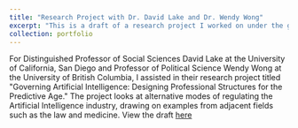 ```yaml
---
title: "Research Project with Dr. David Lake and Dr. Wendy Wong"
excerpt: "This is a draft of a research project I worked on under the guidance of Distinguished Professor David Lake and Professor Wendy Wong. The project looks at alternative modes of regulating the Artificial Intelligence industry. View the draft [here](https://www.dropbox.com/scl/fi/rubp6npqw36ac947hkjzp/Wong-Lake-APSA-v1.8.docx?rlkey=wz6ri6bbm3gcgvsikqc4jdnw7&st=ijld50j9&dl=0)"
collection: portfolio
---
```


For Distinguished Professor of Social Sciences David Lake at the University of California, San Diego and Professor of Political Science Wendy Wong at the University of British Columbia, I assisted in their research project titled "Governing Artificial Intelligence: Designing Professional Structures for the Predictive Age." The project looks at alternative modes of regulating the Artificial Intelligence industry, drawing on examples from adjacent fields such as the law and medicine. View the draft [here](https://www.dropbox.com/scl/fi/rubp6npqw36ac947hkjzp/Wong-Lake-APSA-v1.8.docx?rlkey=wz6ri6bbm3gcgvsikqc4jdnw7&st=ijld50j9&dl=0)
